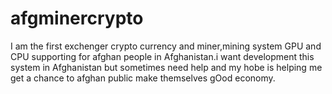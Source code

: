 # afgminercrypto
I am the first exchenger crypto currency and miner,mining system GPU and CPU supporting for afghan people in Afghanistan.i want development this system in Afghanistan but sometimes need help and my hobe is helping me get a chance to afghan public make themselves gOod economy.
